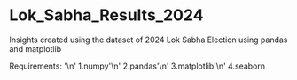 # Lok_Sabha_Results_2024
Insights created using the dataset of 2024 Lok Sabha Election using pandas and matplotlib


Requirements: '\n'
1.numpy'\n'
2.pandas'\n'
3.matplotlib'\n'
4.seaborn

